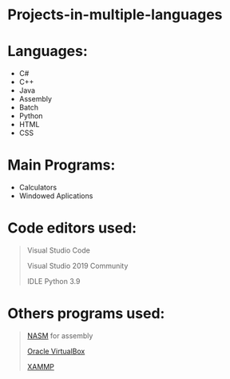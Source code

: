 # Projects-in-multiple-languages

# Languages:

- C#
- C++
- Java
- Assembly
- Batch
- Python
- HTML
- CSS

#  Main Programs:

- Calculators
- Windowed  Aplications

# Code editors used:

> Visual Studio Code
>
> Visual Studio 2019 Community
>
> IDLE Python 3.9
# Others programs used:

> [NASM](https://www.nasm.us/) for assembly
>
> [Oracle VirtualBox](https://www.virtualbox.org/)
>
> [XAMMP](https://www.apachefriends.org/index.html)
